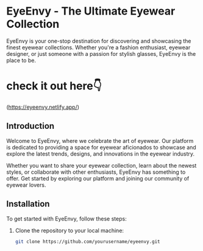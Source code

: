 # EyeEnvy - The Ultimate Eyewear Collection

EyeEnvy is your one-stop destination for discovering and showcasing the finest eyewear collections. Whether you're a fashion enthusiast, eyewear designer, or just someone with a passion for stylish glasses, EyeEnvy is the place to be.
# check it out here👇

(https://eyeenvy.netlify.app/)

## Introduction

Welcome to EyeEnvy, where we celebrate the art of eyewear. Our platform is dedicated to providing a space for eyewear aficionados to showcase and explore the latest trends, designs, and innovations in the eyewear industry.

Whether you want to share your eyewear collection, learn about the newest styles, or collaborate with other enthusiasts, EyeEnvy has something to offer. Get started by exploring our platform and joining our community of eyewear lovers.
## Installation

To get started with EyeEnvy, follow these steps:

1. Clone the repository to your local machine:

   ```bash
   git clone https://github.com/yourusername/eyeenvy.git
